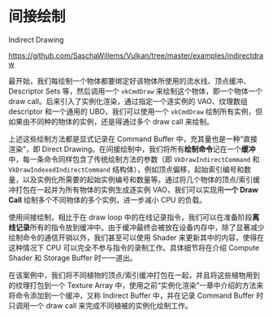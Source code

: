 # 间接绘制

Indirect Drawing

https://github.com/SaschaWillems/Vulkan/tree/master/examples/indirectdraw

最开始，我们每绘制一个物体都要绑定好该物体所使用的流水线、顶点缓冲、Descriptor Sets 等，然后调用一个 `vkCmdDraw` 来绘制这个物体，即一个物体一个 draw call。后来引入了实例化渲染，通过指定一个逐实例的 VAO、纹理数组 descriptor 和一个通用的 UBO，我们可以使用一个 `vkCmdDraw` 绘制所有实例，但如果由不同种的物体的实例，还是得通过多个 draw call 来绘制。

上述这些绘制方法都是显式记录在 Command Buffer 中，充其量也是一种“直接渲染”，即 Direct Drawing。在间接绘制中，我们将所有**绘制命令**记在一个**缓冲**中，每一条命令同样包含了传统绘制方法的参数（即 `VkDrawIndirectCommand` 和  `VkDrawIndexedIndirectCommand` 结构体），例如顶点偏移，起始索引编号和数量，以及实例化所需要的起始实例编号和数量等。通过将几个物体的顶点/索引缓冲打包在一起并为所有物体的实例生成逐实例 VAO，我们可以实现用**一个 Draw Call** 绘制多个不同物体的多个实例，进一步减小 CPU 的负载。

使用间接绘制，相比于在 draw loop 中的在线记录指令，我们可以在准备阶段**离线记录**所有的指令放到缓冲中。由于缓冲最终会被放在设备内存中，除了显著减少绘制命令的通信开销以外，我们甚至可以使用 Shader 来更新其中的内容，使得在这种情况下 CPU 可以完全不参与指令的录制工作。具体细节将在介绍 Compute Shader 和 Storage Buffer 时一一道出。

在该案例中，我们将不同植物的顶点/索引缓冲打包在一起，并且将这些植物用到的纹理打包到一个 Texture Array 中，使用之前“实例化渲染”一章中介绍的方法来将命令添加到一个缓冲，又称 Indirect Buffer 中，并在记录 Command Buffer 时只调用一个 draw call 来完成不同植被的实例化绘制工作。

